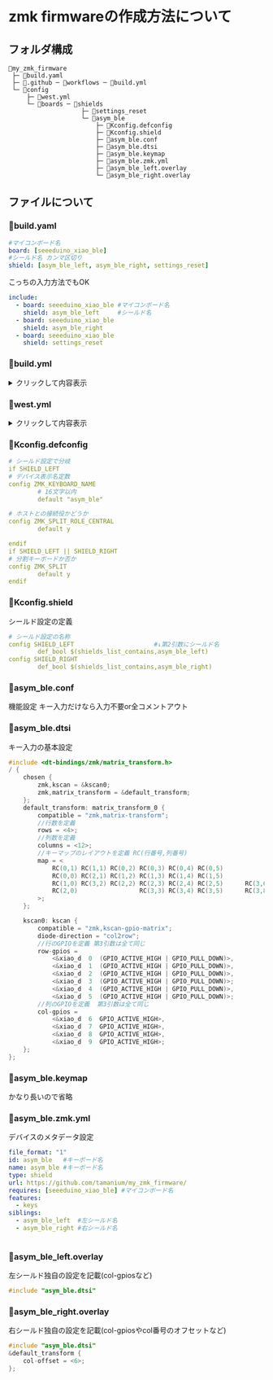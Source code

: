 # zmk firmwareの作成方法について
## フォルダ構成
```:フォルダ構成
📁my_zmk_firmware
 ├─ 📄build.yaml
 ├─ 📁.github ─ 📁workflows ─ 📄build.yml
 └─ 📁config
     ├─ 📄west.yml
     └─ 📁boards ─ 📁shields
                    ├─ 📁settings_reset
                    └─ 📁asym_ble
                        ├─ 📄Kconfig.defconfig
                        ├─ 📄Kconfig.shield
                        ├─ 📄asym_ble.conf
                        ├─ 📄asym_ble.dtsi
                        ├─ 📄asym_ble.keymap
                        ├─ 📄asym_ble.zmk.yml
                        ├─ 📄asym_ble_left.overlay
                        └─ 📄asym_ble_right.overlay
```
## ファイルについて

### 📄build.yaml
```yaml
#マイコンボード名
board: [seeeduino_xiao_ble]
#シールド名 カンマ区切り
shield: [asym_ble_left, asym_ble_right, settings_reset] 
```
こっちの入力方法でもOK
```yaml
include:
  - board: seeeduino_xiao_ble #マイコンボード名
    shield: asym_ble_left     #シールド名
  - board: seeeduino_xiao_ble
    shield: asym_ble_right
  - board: seeeduino_xiao_ble
    shield: settings_reset
```

### 📄build.yml
<details>

<summary>クリックして内容表示</summary>
	
```yml
on: [push, pull_request, workflow_dispatch]

jobs:
  build:
    uses: zmkfirmware/zmk/.github/workflows/build-user-config.yml@main
```
</details>

### 📄west.yml
<details>

<summary>クリックして内容表示</summary>

```yml
manifest:
  remotes:
    - name: zmkfirmware
      url-base: https://github.com/zmkfirmware
  projects:
    - name: zmk
      remote: zmkfirmware
      revision: main
      import: app/west.yml
  self:
    path: config
```
</details>

### 📄Kconfig.defconfig
```yml
# シールド設定で分岐
if SHIELD_LEFT             
# デバイス表示名定数
config ZMK_KEYBOARD_NAME
        # 16文字以内
        default "asym_ble"

# ホストとの接続役かどうか
config ZMK_SPLIT_ROLE_CENTRAL 
        default y          

endif
if SHIELD_LEFT || SHIELD_RIGHT
# 分割キーボードか否か
config ZMK_SPLIT
        default y
endif
```
### 📄Kconfig.shield
シールド設定の定義
```yml
# シールド設定の名称
config SHIELD_LEFT                      #↓第2引数にシールド名
        def_bool $(shields_list_contains,asym_ble_left)
config SHIELD_RIGHT
        def_bool $(shields_list_contains,asym_ble_right)
```
### 📄asym_ble.conf
機能設定 キー入力だけなら入力不要or全コメントアウト

### 📄asym_ble.dtsi
キー入力の基本設定
```c
#include <dt-bindings/zmk/matrix_transform.h>
/ {
	chosen {
		zmk,kscan = &kscan0;
		zmk,matrix_transform = &default_transform;
	};
	default_transform: matrix_transform_0 {
		compatible = "zmk,matrix-transform";
		//行数を定義
		rows = <4>;
		//列数を定義
		columns = <12>;
		//キーマップのレイアウトを定義 RC(行番号,列番号)
		map = <
			RC(0,1) RC(1,1) RC(0,2) RC(0,3) RC(0,4) RC(0,5)              RC(0,6) RC(0,7) RC(0,8) RC(0,9) RC(0,10) RC(0,11) RC(1,11)
			RC(0,0) RC(2,1) RC(1,2) RC(1,3) RC(1,4) RC(1,5)              RC(1,6) RC(1,7) RC(1,8) RC(1,9) RC(1,10) RC(2,11)
			RC(1,0) RC(3,2) RC(2,2) RC(2,3) RC(2,4) RC(2,5)      RC(3,6) RC(2,6) RC(2,7) RC(2,8) RC(2,9) RC(2,10) RC(3,11)
			RC(2,0)                 RC(3,3) RC(3,4) RC(3,5)      RC(3,8) RC(3,9) RC(3,7)
		>;
	};

	kscan0: kscan {
		compatible = "zmk,kscan-gpio-matrix";
		diode-direction = "col2row";
		//行のGPIOを定義 第3引数は全て同じ
		row-gpios =
			<&xiao_d  0  (GPIO_ACTIVE_HIGH | GPIO_PULL_DOWN)>,
			<&xiao_d  1  (GPIO_ACTIVE_HIGH | GPIO_PULL_DOWN)>,
			<&xiao_d  2  (GPIO_ACTIVE_HIGH | GPIO_PULL_DOWN)>,
			<&xiao_d  3  (GPIO_ACTIVE_HIGH | GPIO_PULL_DOWN)>;
			<&xiao_d  4  (GPIO_ACTIVE_HIGH | GPIO_PULL_DOWN)>,
			<&xiao_d  5  (GPIO_ACTIVE_HIGH | GPIO_PULL_DOWN)>;
		//列のGPIOを定義  第3引数は全て同じ
		col-gpios =
			<&xiao_d  6  GPIO_ACTIVE_HIGH>,
			<&xiao_d  7  GPIO_ACTIVE_HIGH>,
			<&xiao_d  8  GPIO_ACTIVE_HIGH>,
			<&xiao_d  9  GPIO_ACTIVE_HIGH>;
	};
};
```


### 📄asym_ble.keymap
かなり長いので省略<br>
### 📄asym_ble.zmk.yml
デバイスのメタデータ設定<br>
```yml
file_format: "1"
id: asym_ble   #キーボード名
name: asym_ble #キーボード名
type: shield
url: https://github.com/tamanium/my_zmk_firmware/
requires: [seeeduino_xiao_ble] #マイコンボード名
features:
  - keys
siblings:
  - asym_ble_left  #左シールド名
  - asym_ble_right #右シールド名
  
```
### 📄asym_ble_left.overlay
左シールド独自の設定を記載(col-gpiosなど)

```c
#include "asym_ble.dtsi"
```
### 📄asym_ble_right.overlay
右シールド独自の設定を記載(col-gpiosやcol番号のオフセットなど)

```c
#include "asym_ble.dtsi"
&default_transform {
	col-offset = <6>;
};
```
